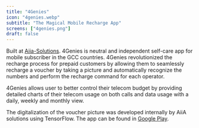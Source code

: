 ```yaml
---
title: "4Genies"
icon: "4genies.webp"
subtitle: "The Magical Mobile Recharge App"
screens: ["4genies.png"]
draft: false
---
```

Built at [Aiia-Solutions](http://www.aiia-solutions.com/). 4Genies is neutral and independent self-care app for mobile subscriber in the GCC countries. 4Genies revolutionized the recharge process for prepaid customers by allowing them to seamlessly recharge a voucher by taking a picture and automatically recognize the numbers and perform the recharge command for each operator.

4Genies allows user to better control their telecom budget by providing detailed charts of their telecom usage on both calls and data usage with a daily, weekly and monthly view.

The digitalization of the voucher picture was developed internally by AiiA solutions using TensorFlow.
The app can be found in [Google Play](https://play.google.com/store/apps/details?id=com.aiia.cardreader).
